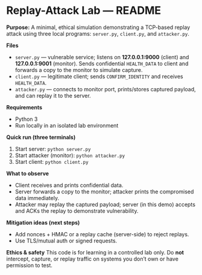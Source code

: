 # Replay-Attack Lab — README

**Purpose:**
A minimal, ethical simulation demonstrating a TCP-based replay attack using three local programs: `server.py`, `client.py`, and `attacker.py`.

**Files**

* `server.py` — vulnerable service; listens on **127.0.0.1:9000** (client) and **127.0.0.1:9001** (monitor). Sends confidential `HEALTH_DATA` to client and forwards a copy to the monitor to simulate capture.
* `client.py` — legitimate client; sends `CONFIRM_IDENTITY` and receives `HEALTH_DATA`.
* `attacker.py` — connects to monitor port, prints/stores captured payload, and can replay it to the server.

**Requirements**

* Python 3
* Run locally in an isolated lab environment

**Quick run (three terminals)**

1. Start server: `python server.py`
2. Start attacker (monitor): `python attacker.py`
3. Start client: `python client.py`

**What to observe**

* Client receives and prints confidential data.
* Server forwards a copy to the monitor; attacker prints the compromised data immediately.
* Attacker may replay the captured payload; server (in this demo) accepts and ACKs the replay to demonstrate vulnerability.

**Mitigation ideas (next steps)**

* Add nonces + HMAC or a replay cache (server-side) to reject replays.
* Use TLS/mutual auth or signed requests.

**Ethics & safety**
This code is for learning in a controlled lab only. Do **not** intercept, capture, or replay traffic on systems you don’t own or have permission to test.

